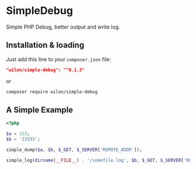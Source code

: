 # SimpleDebug
Simple PHP Debug, better output and write log.

## Installation & loading

Just add this line to your `composer.json` file:

```json
"wilon/simple-debug": "^0.1.3"
```

or

```sh
composer require wilon/simple-debug
```

## A Simple Example

```php
<?php

$a = 123;
$b = '23333';

simple_dump($a, $b, $_GET, $_SERVER['REMOTE_ADDR']);

simple_log(dirname(__FILE__) . '/somefile.log', $b, $_GET, $_SERVER['REMOTE_ADDR']);

```
